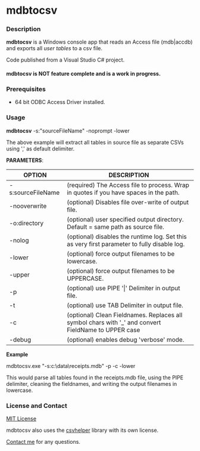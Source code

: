 # mdbtocsv

### Description

**mdbtocsv** is a Windows console app that reads an Access file (mdb|accdb) and exports all *user tables* to a csv file.

Code published from a Visual Studio C# project.

#### mdbtocsv is NOT feature complete and is a work in progress.

### Prerequisites 
- 64 bit ODBC Access Driver installed.

### Usage

**mdbtocsv** -s:"sourceFileName" -noprompt -lower

The above example will extract all tables in source file as separate CSVs using ',' as default delimiter.

**PARAMETERS**:

|OPTION|DESCRIPTION|
|----- | ----- |
|-s:sourceFileName | (required) The Access file to process. Wrap in quotes if you have spaces in the path.|
|-nooverwrite | \(optional\) Disables file over-write of output file.|
|-o:directory | \(optional\) user specified output directory. Default = same path as source file.|
|-nolog | \(optional\) disables the runtime log. Set this as very first parameter to fully disable log.|
|-lower | \(optional\) force output filenames to be lowercase.|
|-upper | \(optional\) force output filenames to be UPPERCASE.|
|-p | \(optional\) use PIPE '\|' Delimiter in output file.|
|-t | \(optional\) use TAB Delimiter in output file.|
|-c | \(optional\) Clean Fieldnames. Replaces all symbol chars with '_' and convert FieldName to UPPER case|
|-debug | \(optional\) enables debug 'verbose' mode.|


**Example**

mdbtocsv.exe "-s:c:\data\receipts.mdb" -p -c -lower

This would parse all tables found in the receipts.mdb file, using the PIPE delimiter, cleaning the fieldnames, and writing the output filenames in lowercase.


### License and Contact
[MIT License](https://mit-license.org/)

mdbtocsv also uses the [csvhelper](https://joshclose.github.io/csvhelper/) library with its own license.

[Contact me](mailto:geoff@bentonvillebase.com) for any questions.

